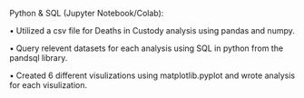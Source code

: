 Python & SQL (Jupyter Notebook/Colab):

•	Utilized a csv file for Deaths in Custody analysis using pandas and numpy.

•	Query relevent datasets for each analysis using SQL in python from the pandsql library.

•	Created 6 different visulizations using matplotlib.pyplot and wrote analysis for each visulization.
